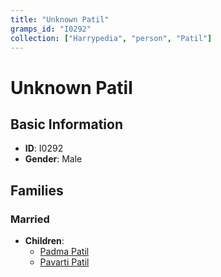 ```yaml
---
title: "Unknown Patil"
gramps_id: "I0292"
collection: ["Harrypedia", "person", "Patil"]
---
```


# Unknown Patil

## Basic Information

- **ID**: I0292
- **Gender**: Male

## Families

### Married

- **Children**:
  - [Padma Patil](//Patil/Padma/)
  - [Pavarti Patil](//Patil/Pavarti/)

